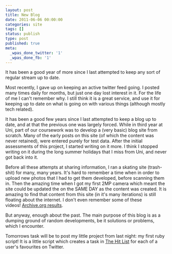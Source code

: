 ```yaml
---
layout: post
title: New Blog
date: 2011-06-06 00:00:00
categories: site
tags: []
status: publish
type: post
published: true
meta:
  _wpas_done_twitter: '1'
  _wpas_done_fb: '1'
---
```

It has been a good year of more since I last attempted to keep any sort of regular stream up to date.

Most recently, I gave up on keeping an active twitter feed going. I posted many times daily for months, but just one day lost interest in it. For the life of me I can't remember why. I still think it is a great service, and use it for keeping up to date on what is going on with various things (although mostly tech related).
<!--more-->
It has been a good few years since I last attempted to keep a blog up to date, and at that the previous one was largely forced. While in third year at Uni, part of our coursework was to develop a (very basic) blog site from scratch. Many of the early posts on this site (of which the content was never retained), were entered purely for test data. After the initial assessments of this project, I started writing on it more. I think I stopped writing on it during the long summer holidays that I miss from Uni, and never got back into it.

Before all these attempts at sharing information, I ran a skating site (trash-shit) for many, many years. It's hard to remember a time when in order to upload new photos that I had to get them developed, before scanning them in. Then the amazing time when I got my first 2MP camera which meant the site could be updated the on the SAME DAY as the content was created. It is amazing to find that content from this site (in it's many iterations) is still floating about the internet. I don't even remember some of these videos! [Archive.org results](http://www.archive.org/search.php?query=creator%3A%22trashshit%22).

But anyway, enough about the past. The main purpose of this blog is as a dumping ground of random developments, be it solutions or problems, which I encounter.

Tomorrows task will be to post my little project from last night: my first ruby script! It is a little script which creates a task in [The Hit List](http://www.potionfactory.com/thehitlist/ "The Hit List") for each of a user's favourites on Twitter.
